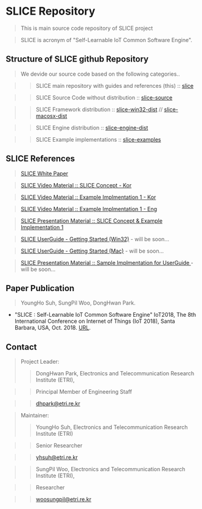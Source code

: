 # SLICE Repository #
> This is main source code repository of SLICE project

> SLICE is acronym of "Self-Learnable IoT Common Software Engine".

## Structure of SLICE github Repository ##
> We devide our source code based on the following categories..

>> SLICE main repository with guides and references (this) :: [slice](https://github.com/slice-project/slice)

>> SLICE Source Code without distribution :: [slice-source](https://github.com/slice-project/slice-source)

>> SLICE Framework distribution :: [slice-win32-dist](https://github.com/slice-project/slice-win32-dist) // [slice-macosx-dist](https://github.com/slice-project/slice-macosx-dist) 

>> SLICE Engine distribution :: [slice-engine-dist](https://github.com/slice-project/slice-engine-dist.git)

>> SLICE Example implementations :: [slice-examples](https://github.com/slice-project/slice-examples)

## SLICE References ##
> [SLICE White Paper](https://drive.google.com/file/d/1klG-sSC9CUARe_iGRZLlavRafgsR03wQ/view?usp=sharing)

> [SLICE Video Material :: SLICE Concept - Kor](https://youtu.be/jMma32jpf7I)

> [SLICE Video Material :: Example Implmentation 1 - Kor](https://youtu.be/5AvXvftUwOc)

> [SLICE Video Material :: Example Implmentation 1 - Eng](https://youtu.be/B9qoI7IWeTU)

> [SLICE Presentation Material :: SLICE Concept & Example Implementation 1](https://drive.google.com/file/d/1OMlsQNcGXu4tvnquqarzwyaWQE0bTrR1/view?usp=sharing)

> [SLICE UserGuide - Getting Started (Win32)](https://github.com/slice-project/slice-win32-dist) - will be soon...

> [SLICE UserGuide - Getting Started (Mac)](https://github.com/slice-project/slice-win32-dist) - will be soon...

> [SLICE Presentation Material :: Sample Implmentation for UserGuide ](https://github.com/slice-project/slice-win32-dist) - will be soon...


## Paper Publication ##
> YoungHo Suh, SungPil Woo, DongHwan Park. 
- "SLICE : Self-Learnable IoT Common Software Engine" IoT2018, The 8th International Conference on Internet of Things (IoT 2018), Santa Barbara, USA, Oct. 2018. [URL](https://dl.acm.org/citation.cfm?doid=3277593.3277603).

## Contact ##

> Project Leader:
>> DongHwan Park,  Electronics and Telecommunication Research Institute (ETRI),  

>> Principal Member of Engineering Staff

>> dhpark@etri.re.kr

> Maintainer:
>> YoungHo Suh, Electronics and Telecommunication Research Institute (ETRI)

>> Senior Researcher

>> yhsuh@etri.re.kr

>> SungPil Woo, Electronics and Telecommunication Research Institute (ETRI), 

>> Researcher

>> woosungpil@etri.re.kr
